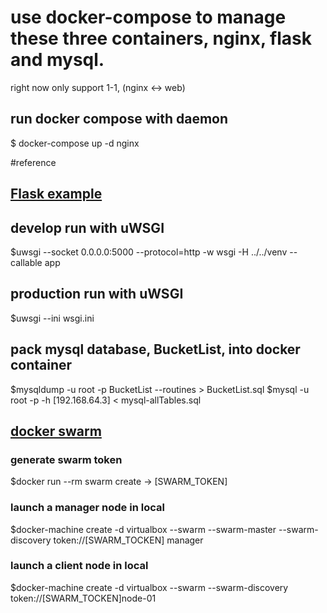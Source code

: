 # use docker-compose to manage these three containers, nginx, flask and mysql.
right now only support 1-1, (nginx <-> web)

## run docker compose with daemon
$ docker-compose up -d nginx

#reference
## [Flask example](http://code.tutsplus.com/tutorials/creating-a-web-app-from-scratch-using-python-flask-and-mysql--cms-22972)

## develop run with uWSGI
$uwsgi --socket 0.0.0.0:5000 --protocol=http -w wsgi -H ../../venv --callable app

## production run with uWSGI
$uwsgi --ini wsgi.ini

## pack mysql database, BucketList, into docker container
$mysqldump -u root -p BucketList --routines > BucketList.sql
$mysql -u root -p -h [192.168.64.3] < mysql-allTables.sql

## [docker swarm](https://blog.codeship.com/docker-machine-compose-and-swarm-how-they-work-together/)

### generate swarm token
$docker run --rm swarm create -> [SWARM_TOKEN]
### launch a manager node in local
$docker-machine create -d virtualbox --swarm --swarm-master --swarm-discovery token://[SWARM_TOCKEN] manager
### launch a client node in local
$docker-machine create -d virtualbox --swarm --swarm-discovery token://[SWARM_TOCKEN]node-01
